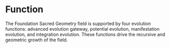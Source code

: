 # Function

The Foundation Sacred Geometry field is supported by four evolution functions: advanced evolution gateway, potential evolution, manifestation evolution, and integration evolution. These functions drive the recursive and geometric growth of the field. 